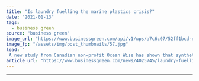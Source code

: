 ```yaml
---
title: "Is laundry fuelling the marine plastics crisis?"
date: "2021-01-13"
tags: 
  - business green
source: "business green"
image_url: "https://www.businessgreen.com/api/v1/wps/a7c6c07/52ff1bcd-ebcd-4925-b57a-21b5f8dca67c/5/Arctic-ice-185x114.jpg"
image_fp: "/assets/img/post_thumbnails/57.jpg"
lead: "
 A new study from Canadian non-profit Ocean Wise has shown that synthetic fibres, many released from clothing and textiles during domestic laundry, make up a large proportion of microplastics in the Arctic Ocean ..."
article_url: "https://www.businessgreen.com/news/4025745/laundry-fuelling-marine-plastics-crisis"
---
```


---
